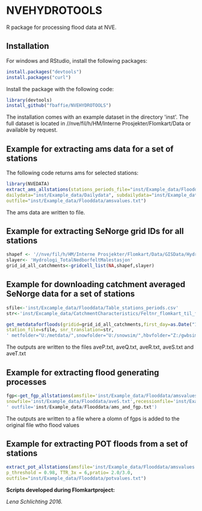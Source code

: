 # NVEHYDROTOOLS

R package for processing flood data at NVE.

## Installation

For windows and RStudio, install the following packages:

```R
install.packages("devtools")
install.packages("curl")
```

Install the package with the following code:

```R
library(devtools)
install_github("fbaffie/NVEHYDROTOOLS")
```
The installation comes with an example dataset in the directory 'inst'. The full dataset is 
located in //nve/fil/h/HM/Interne Prosjekter/Flomkart/Data
or available by request.
## Example for extracting ams data for a set of stations

The following code returns ams for selected stations:

```R
library(NVEDATA)
extract_ams_allstations(stations_periods_file="inst/Example_data/Flooddata/Table_stations_periods.csv",
dailydata="inst/Example_data/Dailydata", subdailydata="inst/Example_data/Subdaily",
outfile="inst/Example_data/Flooddata/amsvalues.txt")
```

The ams data are written to file.

## Example for extracting SeNorge grid IDs for all stations

```R
shapef <- '//nve/fil/h/HM/Interne Prosjekter/Flomkart/Data/GISData/Hydrologi_TotalNedborfeltMalestasjon.shp'
slayer<- 'Hydrologi_TotalNedborfeltMalestasjon'
grid_id_all_catchments<-gridcell_list(NA,shapef,slayer)
```


## Example for downloading catchment averaged SeNorge data for a set of stations

```R
sfile<-'inst/Excample_data/Flooddata/Table_stations_periods.csv'
str<-'inst/Excample_data/CatchmentCharacteristics/Feltnr_flomkart_til_feltnr_GIS.txt'

get_metdataforfloods(gridid=grid_id_all_catchments,first_day=as.Date("1961/1/1"),last_day=as.Date("1961/12/31"),
station_file=sfile, snr_translation=str,
' metfolder="U:/metdata/",snowfolder="U:/snowsim/",hbvfolder="Z:/gwbsim/",outfolder="inst/Excample_data/Flooddata/")
```
The outputs are written to the files aveP.txt, aveQ.txt, aveR.txt, aveS.txt and aveT.txt

## Example for extracting flood generating processes

```R
fgp<-get_fgp_allstations(amsfile='inst/Example_data/Flooddata/amsvalues.txt',rainfile='inst/Example_data/Flooddata/aveR.txt',
snowfile='inst/Example_data/Flooddata/aveS.txt',recessionfile='inst/Example_data/Flooddata/recessiontimes.txt',
' outfile='inst/Example_data/Flooddata/ams_and_fgp.txt')
```

The outputs are written to a file where a olomn of fgps is added to the original file wtho flood values

## Example for extracting POT floods from a set of stations

```R
extract_pot_allstations(amsfile='inst/Example_data/Flooddata/amsvalues.txt', dailydata="inst/Example_data/Dailydata",
p_threshold = 0.98, TTR_3x = 6,pratio= 2.0/3.0,
outfile="inst/Example_data/Flooddata/potvalues.txt")
```
**Scripts developed during Flomkartproject:**


*Lena Schlichting 2016.*

